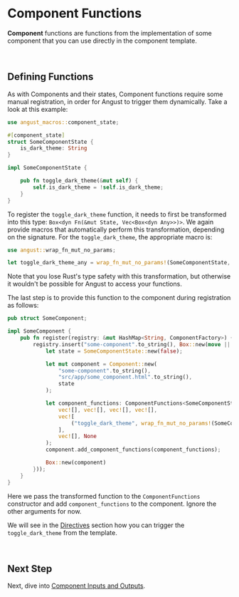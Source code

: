
&nbsp;

# Component Functions

**Component** functions are functions from the implementation of some component that you can use directly in the component template. 

&nbsp;

## Defining Functions

As with Components and their states, Component functions require some manual registration, in order for Angust to trigger them dynamically. Take a look at this example:

```rust
use angust_macros::component_state;

#[component_state]
struct SomeComponentState {
    is_dark_theme: String
}

impl SomeComponentState {

    pub fn toggle_dark_theme(&mut self) {
        self.is_dark_theme = !self.is_dark_theme;
    }
}
```

To register the `toggle_dark_theme` function, it needs to first be transformed into this type: `Box<dyn Fn(&mut State, Vec<Box<dyn Any>>)>`. We again provide macros that automatically perform this transformation, depending on the signature. For the `toggle_dark_theme`, the appropriate macro is:

```rust
use angust::wrap_fn_mut_no_params;

let toggle_dark_theme_any = wrap_fn_mut_no_params!(SomeComponentState, SomeComponentState::toggle_dark_theme);
```

Note that you lose Rust's type safety with this transformation, but otherwise it wouldn't be possible for Angust to access your functions.

The last step is to provide this function to the component during registration as follows:

```rust
pub struct SomeComponent;

impl SomeComponent {
    pub fn register(registry: &mut HashMap<String, ComponentFactory>) {
        registry.insert("some-component".to_string(), Box::new(move || {
            let state = SomeComponentState::new(false);

            let mut component = Component::new(
                "some-component".to_string(),
                "src/app/some_component.html".to_string(),
                state
            );

            let component_functions: ComponentFunctions<SomeComponentState> = ComponentFunctions::new(
                vec![], vec![], vec![], vec![], 
                vec![
                    ("toggle_dark_theme", wrap_fn_mut_no_params!(SomeComponentState, SomeComponentState::toggle_dark_theme))
                ], 
                vec![], None
            );
            component.add_component_functions(component_functions);

            Box::new(component)
        }));
    }
}
```

Here we pass the transformed function to the `ComponentFunctions` constructor and add `component_functions` to the component. Ignore the other arguments for now.

We will see in the [Directives](https://tudororban.github.io/Angust/v0/user-guide/directives/overview) section how you can trigger the `toggle_dark_theme` from the template.

&nbsp;

## Next Step
Next, dive into [Component Inputs and Outputs](https://tudororban.github.io/Angust/v0/user-guide/components/inputs-and-outputs).

&nbsp;